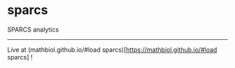# sparcs
SPARCS analytics

___

Live at (mathbiol.github.io/#load sparcs)[https://mathbiol.github.io/#load sparcs] !
